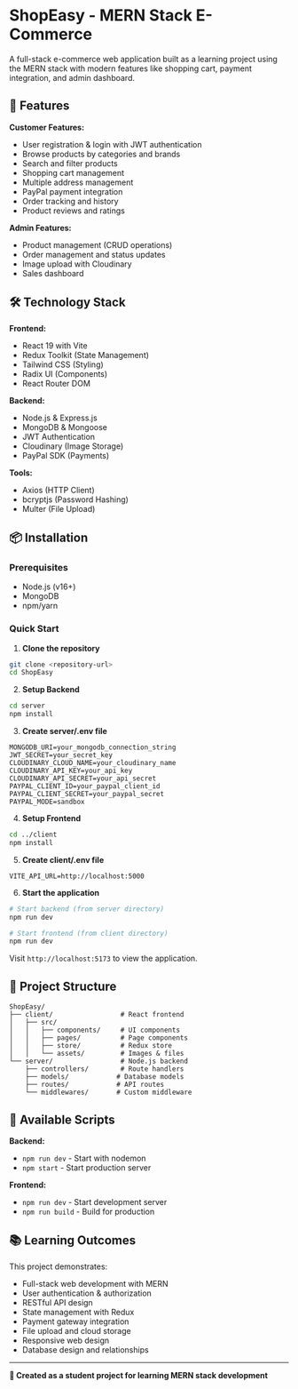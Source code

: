 # ShopEasy - MERN Stack E-Commerce

A full-stack e-commerce web application built as a learning project using the MERN stack with modern features like shopping cart, payment integration, and admin dashboard.

## 🚀 Features

**Customer Features:**

- User registration & login with JWT authentication
- Browse products by categories and brands
- Search and filter products
- Shopping cart management
- Multiple address management
- PayPal payment integration
- Order tracking and history
- Product reviews and ratings

**Admin Features:**

- Product management (CRUD operations)
- Order management and status updates
- Image upload with Cloudinary
- Sales dashboard

## 🛠️ Technology Stack

**Frontend:**

- React 19 with Vite
- Redux Toolkit (State Management)
- Tailwind CSS (Styling)
- Radix UI (Components)
- React Router DOM

**Backend:**

- Node.js & Express.js
- MongoDB & Mongoose
- JWT Authentication
- Cloudinary (Image Storage)
- PayPal SDK (Payments)

**Tools:**

- Axios (HTTP Client)
- bcryptjs (Password Hashing)
- Multer (File Upload)

## 📦 Installation

### Prerequisites

- Node.js (v16+)
- MongoDB
- npm/yarn

### Quick Start

1. **Clone the repository**

```bash
git clone <repository-url>
cd ShopEasy
```

2. **Setup Backend**

```bash
cd server
npm install
```

3. **Create server/.env file**

```env
MONGODB_URI=your_mongodb_connection_string
JWT_SECRET=your_secret_key
CLOUDINARY_CLOUD_NAME=your_cloudinary_name
CLOUDINARY_API_KEY=your_api_key
CLOUDINARY_API_SECRET=your_api_secret
PAYPAL_CLIENT_ID=your_paypal_client_id
PAYPAL_CLIENT_SECRET=your_paypal_secret
PAYPAL_MODE=sandbox
```

4. **Setup Frontend**

```bash
cd ../client
npm install
```

5. **Create client/.env file**

```env
VITE_API_URL=http://localhost:5000
```

6. **Start the application**

```bash
# Start backend (from server directory)
npm run dev

# Start frontend (from client directory)
npm run dev
```

Visit `http://localhost:5173` to view the application.

## 📁 Project Structure

```
ShopEasy/
├── client/                 # React frontend
│   ├── src/
│   │   ├── components/     # UI components
│   │   ├── pages/          # Page components
│   │   ├── store/          # Redux store
│   │   └── assets/         # Images & files
└── server/                 # Node.js backend
    ├── controllers/        # Route handlers
    ├── models/            # Database models
    ├── routes/            # API routes
    └── middlewares/       # Custom middleware
```

## 🔧 Available Scripts

**Backend:**

- `npm run dev` - Start with nodemon
- `npm start` - Start production server

**Frontend:**

- `npm run dev` - Start development server
- `npm run build` - Build for production

## 📚 Learning Outcomes

This project demonstrates:

- Full-stack web development with MERN
- User authentication & authorization
- RESTful API design
- State management with Redux
- Payment gateway integration
- File upload and cloud storage
- Responsive web design
- Database design and relationships

---

**📝 Created as a student project for learning MERN stack development**
